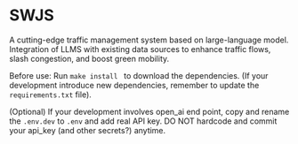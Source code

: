 # SWJS
A cutting-edge traffic management system based on large-language model. Integration of LLMS with existing data sources to enhance traffic flows, slash congestion, and boost green mobility.

Before use:
Run `make install ` to download the dependencies. (If your development introduce new dependencies, remember to update the `requirements.txt` file).

(Optional) If your development involves open_ai end point, copy and rename the `.env.dev` to `.env` and add real API key. DO NOT hardcode and commit your api_key (and other secrets?) anytime.




